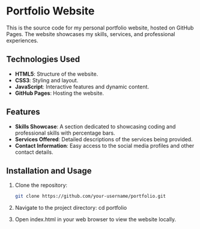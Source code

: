 # Portfolio Website

This is the source code for my personal portfolio website, hosted on GitHub Pages. The website showcases my skills, services, and professional experiences.

## Technologies Used

- **HTML5**: Structure of the website.
- **CSS3**: Styling and layout.
- **JavaScript**: Interactive features and dynamic content.
- **GitHub Pages**: Hosting the website.

## Features
- **Skills Showcase**: A section dedicated to showcasing coding and professional skills with percentage bars.
- **Services Offered**: Detailed descriptions of the services being provided.
- **Contact Information**: Easy access to the social media profiles and other contact details.

## Installation and Usage

1. Clone the repository:
   ```bash
   git clone https://github.com/your-username/portfolio.git

2. Navigate to the project directory:
   cd portfolio
   
3. Open index.html in your web browser to view the website locally.


